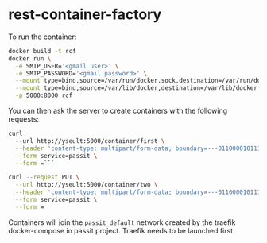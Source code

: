 # rest-container-factory

To run the container:
```bash
docker build -t rcf
docker run \
  -e SMTP_USER='<gmail user>' \
  -e SMTP_PASSWORD='<gmail password>' \
  --mount type=bind,source=/var/run/docker.sock,destination=/var/run/docker.sock \
  --mount type=bind,source=/var/lib/docker,destination=/var/lib/docker \
  -p 5000:8000 rcf
```

You can then ask the server to create containers with the following requests:
```bash
curl
  --url http://yseult:5000/container/first \
  --header 'content-type: multipart/form-data; boundary=---011000010111000001101001' \
  --form service=passit \
  --form =```

curl --request PUT \
  --url http://yseult:5000/container/two \
  --header 'content-type: multipart/form-data; boundary=---011000010111000001101001' \
  --form service=passit \
  --form =
```

Containers will join the `passit_default` network created by the traefik docker-compose in passit project.
Traefik needs to be launched first.
